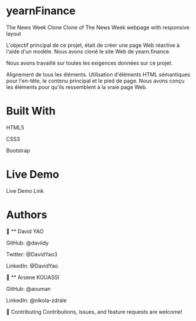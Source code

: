 # yearnFinance

The News Week Clone
Clone of The News Week webpage with responsive layout



L'objectif principal de ce projet, était de créer une page Web réactive à l'aide d'un modèle. Nous avons cloné le site Web de yearn.finance.

Nous avons travaillé sur toutes les exigences données sur ce projet.

Alignement de tous les éléments. Utilisation d'éléments HTML sémantiques pour l'en-tête, le contenu principal et le pied de page. Nous avons conçu les éléments pour qu'ils ressemblent à la vraie page Web.

# Built With

HTML5

CSS3

Bootstrap

# Live Demo
Live Demo Link

# Authors

👤 ** David YAO

GitHub: @daviidy

Twitter: @DavidYao3

LinkedIn: @DavidYao

👤 ** Arsene KOUASSI

GitHub: @aouman

LinkedIn: @nikola-zdrale

🤝 Contributing
Contributions, issues, and feature requests are welcome!
